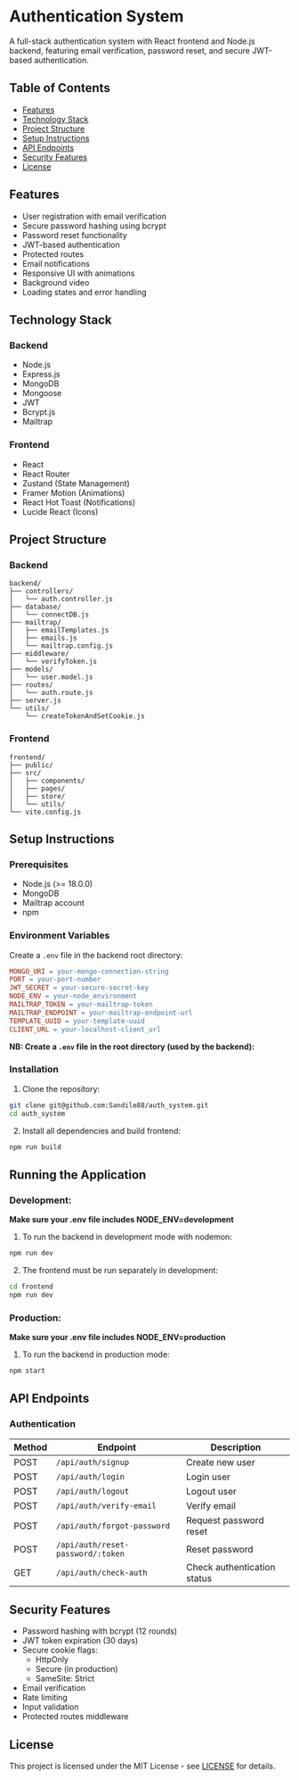# Authentication System
A full-stack authentication system with React frontend and Node.js backend, featuring email verification, password reset, and secure JWT-based authentication.

## Table of Contents
- [Features](#features)
- [Technology Stack](#technology-stack)
- [Project Structure](#project-structure)
- [Setup Instructions](#setup-instructions)
- [API Endpoints](#api-endpoints)
- [Security Features](#security-features)
- [License](#license)

## Features
- User registration with email verification
- Secure password hashing using bcrypt
- Password reset functionality
- JWT-based authentication
- Protected routes
- Email notifications
- Responsive UI with animations
- Background video
- Loading states and error handling

## Technology Stack
### Backend
- Node.js
- Express.js
- MongoDB
- Mongoose
- JWT
- Bcrypt.js
- Mailtrap

### Frontend
- React
- React Router
- Zustand (State Management)
- Framer Motion (Animations)
- React Hot Toast (Notifications)
- Lucide React (Icons)

## Project Structure
### Backend
```plaintext
backend/
├── controllers/
│   └── auth.controller.js
├── database/
│   └── connectDB.js
├── mailtrap/
│   ├── emailTemplates.js
│   ├── emails.js
│   └── mailtrap.config.js
├── middleware/
│   └── verifyToken.js
├── models/
│   └── user.model.js
├── routes/
│   └── auth.route.js
├── server.js
└── utils/
    └── createTokenAndSetCookie.js
```

### Frontend
```plaintext
frontend/
├── public/
├── src/
│   ├── components/
│   ├── pages/
│   ├── store/
│   └── utils/
└── vite.config.js
```

## Setup Instructions
### Prerequisites
- Node.js (>= 18.0.0)
- MongoDB
- Mailtrap account
- npm

### Environment Variables
Create a `.env` file in the backend root directory:
```makefile
MONGO_URI = your-mongo-connection-string
PORT = your-port-number
JWT_SECRET = your-secure-secret-key
NODE_ENV = your-node_environment
MAILTRAP_TOKEN = your-mailtrap-token
MAILTRAP_ENDPOINT = your-mailtrap-endpoint-url
TEMPLATE_UUID = your-template-uuid
CLIENT_URL = your-localhost-client_url
```

**NB: Create a `.env` file in the **root directory** (used by the backend):**

### Installation
1. Clone the repository:
```bash
git clone git@github.com:Sandile88/auth_system.git
cd auth_system
```

2. Install all dependencies and build frontend:
```bash
npm run build
```

## Running the Application

### Development:
**Make sure your .env file includes NODE_ENV=development**

1. To run the backend in development mode with nodemon:
```bash
npm run dev
```

2. The frontend must be run separately in development:
```bash
cd frontend
npm run dev
```

### Production:
**Make sure your .env file includes NODE_ENV=production**

1. To run the backend in production mode:
```bash
npm start
```


## API Endpoints
### Authentication
| Method | Endpoint | Description |
| --- | --- | --- |
| POST | `/api/auth/signup` | Create new user |
| POST | `/api/auth/login` | Login user |
| POST | `/api/auth/logout` | Logout user |
| POST | `/api/auth/verify-email` | Verify email |
| POST | `/api/auth/forgot-password` | Request password reset |
| POST | `/api/auth/reset-password/:token` | Reset password |
| GET | `/api/auth/check-auth` | Check authentication status |

## Security Features
- Password hashing with bcrypt (12 rounds)
- JWT token expiration (30 days)
- Secure cookie flags:
  - HttpOnly
  - Secure (in production)
  - SameSite: Strict
- Email verification
- Rate limiting
- Input validation
- Protected routes middleware

## License
This project is licensed under the MIT License - see [LICENSE](https://opensource.org/license/mit) for details.
